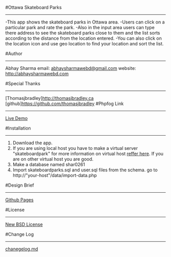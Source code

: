 #Ottawa Skateboard Parks
******************

-This app shows the skateboard parks in Ottawa area. 
-Users can click on a particular park and rate the park. 
-Also in the input area users can type there address to see the skateboard parks close to them and the list sorts according to the distance from the location entered. 
-You can also click on the location icon and use geo location to find your location and sort the list.

#Author
*********************************************

Abhay Sharma
email: abhaysharmawebd@gmail.com
website: http://abhaysharmawebd.com

#Special Thanks
*****************************
[Thomasjbradley]<http://thomasjbradley.ca>
[github]<https://github.com/thomasjbradley>
#Phpfog Link
*****************************************

[Live Demo](http://ottawaskateboardparks.phpfogapp.com/)

#Installation 
*********

1. Download the app.
2. If you are using local host you have to make a virtual server "skateboardpark" for more information on virtual host [reffer here](http://cesaric.com/?p=255). If you are on other virtual host you are good.
3. Make a database named shar0261
4. Import skateboardparks.sql and user.sql files from the schema.
go to http://"your-host"/data/import-data.php

#Design Brief 
****************

[Github Pages](http://abhaysharma.github.com/open-data-app/)

#License
****************

[New BSD License](https://github.com/abhaysharma/open-data-app/blob/master/license.txt)

#Change Log
*****************

[chanegelog.md](https://github.com/abhaysharma/open-data-app/blob/master/changelog.md)